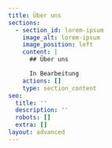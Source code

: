 ```yaml
---
title: Über uns
sections:
  - section_id: lorem-ipsum
    image_alt: lorem-ipsum
    image_position: left
    content: |
      ## Über uns

      In Bearbeitung
    actions: []
    type: section_content
seo:
  title: ''
  description: ''
  robots: []
  extra: []
layout: advanced
---
```

